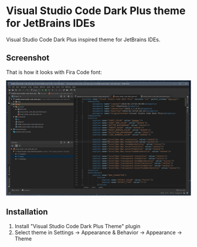 # Visual Studio Code Dark Plus theme for JetBrains IDEs

Visual Studio Code Dark Plus inspired theme for JetBrains IDEs.

## Screenshot

That is how it looks with Fira Code font:

![](screenshot.png)

## Installation

1. Install "Visual Studio Code Dark Plus Theme" plugin
2. Select theme in Settings → Appearance & Behavior → Appearance → Theme
